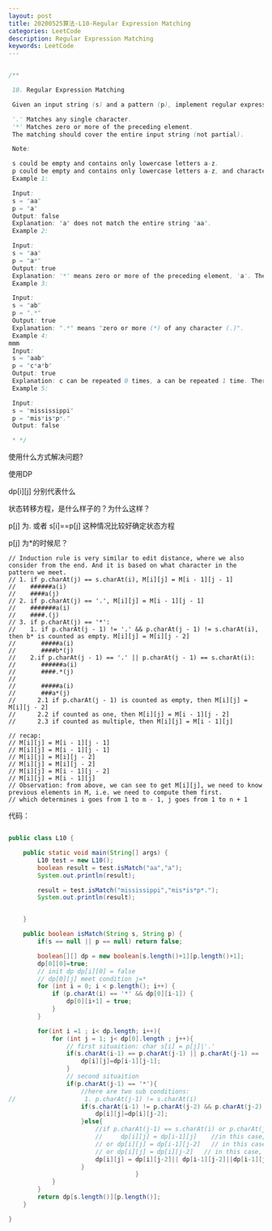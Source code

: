 ```yaml
---
layout: post
title: 20200525算法-L10-Regular Expression Matching
categories: LeetCode
description: Regular Expression Matching
keywords: LeetCode
---
```


```java

/**

 10. Regular Expression Matching

 Given an input string (s) and a pattern (p), implement regular expression matching with support for '.' and '*'.

 '.' Matches any single character.
 '*' Matches zero or more of the preceding element.
 The matching should cover the entire input string (not partial).

 Note:

 s could be empty and contains only lowercase letters a-z.
 p could be empty and contains only lowercase letters a-z, and characters like . or *.
 Example 1:

 Input:
 s = "aa"
 p = "a"
 Output: false
 Explanation: "a" does not match the entire string "aa".
 Example 2:

 Input:
 s = "aa"
 p = "a*"
 Output: true
 Explanation: '*' means zero or more of the preceding element, 'a'. Therefore, by repeating 'a' once, it becomes "aa".
 Example 3:

 Input:
 s = "ab"
 p = ".*"
 Output: true
 Explanation: ".*" means "zero or more (*) of any character (.)".
 Example 4:
mmm
 Input:
 s = "aab"
 p = "c*a*b"
 Output: true
 Explanation: c can be repeated 0 times, a can be repeated 1 time. Therefore, it matches "aab".
 Example 5:

 Input:
 s = "mississippi"
 p = "mis*is*p*."
 Output: false

 * */
```

使用什么方式解决问题?   

使用DP   

dp[i][j] 分别代表什么   

状态转移方程，是什么样子的？为什么这样？

p[j] 为. 或者 s[i]==p[j] 这种情况比较好确定状态方程

p[j] 为*的时候尼？


    // Induction rule is very similar to edit distance, where we also consider from the end. And it is based on what character in the pattern we meet.
    // 1. if p.charAt(j) == s.charAt(i), M[i][j] = M[i - 1][j - 1]
	//    ######a(i)
	//    ####a(j)
    // 2. if p.charAt(j) == '.', M[i][j] = M[i - 1][j - 1]
    // 	  #######a(i)
    //    ####.(j)
    // 3. if p.charAt(j) == '*':
    //    1. if p.charAt(j - 1) != '.' && p.charAt(j - 1) != s.charAt(i), then b* is counted as empty. M[i][j] = M[i][j - 2]
    //       #####a(i)
    //       ####b*(j)
    //    2.if p.charAt(j - 1) == '.' || p.charAt(j - 1) == s.charAt(i):
    //       ######a(i)
    //       ####.*(j)
	//
	// 	  	 #####a(i)
    //    	 ###a*(j)
    //      2.1 if p.charAt(j - 1) is counted as empty, then M[i][j] = M[i][j - 2]
    //      2.2 if counted as one, then M[i][j] = M[i - 1][j - 2]
    //      2.3 if counted as multiple, then M[i][j] = M[i - 1][j]
                
	// recap:
	// M[i][j] = M[i - 1][j - 1]
	// M[i][j] = M[i - 1][j - 1]
	// M[i][j] = M[i][j - 2]
	// M[i][j] = M[i][j - 2]
    // M[i][j] = M[i - 1][j - 2]
    // M[i][j] = M[i - 1][j]
	// Observation: from above, we can see to get M[i][j], we need to know previous elements in M, i.e. we need to compute them first. 
	// which determines i goes from 1 to m - 1, j goes from 1 to n + 1

代码：

```java

public class L10 {

    public static void main(String[] args) {
        L10 test = new L10();
        boolean result = test.isMatch("aa","a");
        System.out.println(result);

        result = test.isMatch("mississippi","mis*is*p*.");
        System.out.println(result);


    }

    public boolean isMatch(String s, String p) {
        if(s == null || p == null) return false;

        boolean[][] dp = new boolean[s.length()+1][p.length()+1];
        dp[0][0]=true;
        // init dp dp[i][0] = false
        // dp[0][j] meet condition j=*
        for (int i = 0; i < p.length(); i++) {
            if (p.charAt(i) == '*' && dp[0][i-1]) {
                dp[0][i+1] = true;
            }
        }

        for(int i =1 ; i< dp.length; i++){
            for (int j = 1; j< dp[0].length ; j++){
                // first situaition: char s[i] = p[j]|'.'
                if(s.charAt(i-1) == p.charAt(j-1) || p.charAt(j-1) == '.'){
                    dp[i][j]=dp[i-1][j-1];
                }
                // second situaition
                if(p.charAt(j-1) == '*'){
                    //here are two sub conditions:
//                   1. p.charAt(j-1) != s.charAt(i)
                    if(s.charAt(i-1) != p.charAt(j-2) && p.charAt(j-2) != '.'){
                        dp[i][j]=dp[i][j-2];
                    }else{
                        //if p.charAt(j-1) == s.charAt(i) or p.charAt(j-1) == '.':
                        //     dp[i][j] = dp[i-1][j]    //in this case, a* counts as multiple a
                        // or dp[i][j] = dp[i-1][j-2]   // in this case, a* counts as single a
                        // or dp[i][j] = dp[i][j-2]   // in this case, a* counts as empty
                        dp[i][j] = dp[i][j-2]|| dp[i-1][j-2]||dp[i-1][j];
                    }
                                   }
            }
        }
        return dp[s.length()][p.length()];
    }

}

```

